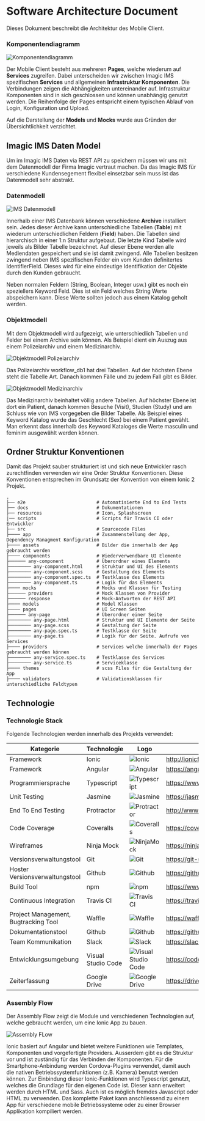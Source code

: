 # Software Architecture Document

Dieses Dokument beschreibt die Architektur des Mobile Client.

### Komponentendiagramm

![Komponentendiagramm](images/components.png)

Der Mobile Client besteht aus mehreren **Pages**, welche wiederum auf **Services** zugreifen. Dabei unterscheiden wir zwischen Imagic IMS spezifischen **Services** und allgemeinen **Infrastruktur Komponenten**.
Die Verbindungen zeigen die Abhängigkeiten untereinander auf. Infrastruktur Komponenten sind in sich geschlossen und können unabhängig genutzt werden.
Die Reihenfolge der Pages entspricht einem typischen Ablauf von Login, Konfiguration und Upload.

Auf die Darstellung der **Models** und **Mocks** wurde aus Gründen der Übersichtlichkeit verzichtet.

## Imagic IMS Daten Model
Um im Imagic IMS Daten via REST API zu speichern müssen wir uns mit dem Datenmodell der Firma Imagic vertraut machen.
Da das Imagic IMS für verschiedene Kundensegement flexibel einsetzbar sein muss ist das Datenmodell sehr abstrakt.

### Datenmodell

![IMS Datenmodell](images/Ims_Datenmodell.png)

Innerhalb einer IMS Datenbank können verschiedene **Archive** installiert sein. Jedes dieser Archive kann unterschiedliche Tabellen (**Table**) mit wiederum unterschiedlichen Feldern (**Field**) haben. Die Tabellen sind hierarchisch in einer 1:n Struktur aufgebaut. Die letzte Kind Tabelle wird jeweils als Bilder Tabelle bezeichnet. Auf dieser Ebene werden alle Mediendaten gespeichert und sie ist damit zwingend. Alle Tabellen besitzen zwingend neben IMS spezifischen Felder ein vom Kunden definitertes IdentifierField. Dieses wird für eine eindeutige Identifikation der Objekte durch den Kunden gebraucht.

Neben normalen Feldern (String, Boolean, Integer usw.) gibt es noch ein speziellers Keyword Feld. Dies ist ein Feld welches String Werte abspeichern kann. Diese Werte sollten jedoch aus einem Katalog geholt werden.

### Objektmodell
Mit dem Objektmodell wird aufgezeigt, wie unterschiedlich Tabellen und Felder bei einem Archive sein können. Als Beispiel dient ein Auszug aus einem Polizeiarchiv und einem Medizinarchiv.

![Objektmodell Polizeiarchiv](images/Polizeiarchiv_Objektmodell.png)

Das Polizeiarchiv workflow_db1 hat drei Tabellen. Auf der höchsten Ebene steht die Tabelle Art. Danach kommen Fälle und zu jedem Fall gibt es Bilder.

![Objektmodell Medizinarchiv](images/Medizinarchiv_Objectmodell.png)

Das Medizinarchiv beinhaltet völlig andere Tabellen. Auf höchster Ebene ist dort ein Patient, danach kommen Besuche (Visit), Studien (Study) und am Schluss wie von IMS vorgegeben die Bilder Tabelle. Als Beispiel eines Keyword Katalog wurde das Geschlecht (Sex) bei einem Patient gewählt. Man erkennt dass innerhalb des Keyword Kataloges die Werte masculin und feminim ausgewählt werden können.

## Ordner Struktur Konventionen

Damit das Projekt sauber strukturiert ist und sich neue Entwickler rasch zurechtfinden verwenden wir eine Order Struktur Konventionen. Diese Konventionen entsprechen im Grundsatz der Konvention von einem Ionic 2 Projekt.  

    .
    ├── e2e                          # Automatisierte End to End Tests
    ├── docs                         # Dokumentationen
    ├── resources                    # Icon, Splashscreen
    |── scripts                      # Scripts für Travis CI oder Entwickler
    ├── src                          # Sourcecode Files
    ├──── app                        # Zusammenstellung der App, Dependency Managment Konfiguration
    ├──── assets                     # Bilder die innerhalb der App gebraucht werden
    ├──── components                 # Wiederverwendbare UI Elemente
    ├────── any-component            # Überordner eines Elements
    ├──────── any-component.html     # Struktur und UI des Elements
    ├──────── any-component.scss     # Gestaltung des Elements
    ├──────── any-component.spec.ts  # Testklasse des Elements
    ├──────── any-component.ts       # Logik für das Elements
    ├──── mocks                      # Mocks und Klassen für Testing
    ├────── providers                # Mock Klassen von Provider
    ├────── response                 # Mock-Antworten der REST API
    ├──── models                     # Model Klassen
    ├──── pages                      # UI Screen Seiten
    ├────── any-page                 # Überordner einer Seite
    ├──────── any-page.html          # Struktur und UI Elemente der Seite
    ├──────── any-page.scss          # Gestaltung der Seite
    ├──────── any-page.spec.ts       # Testklasse der Seite
    ├──────── any-page.ts            # Logik für der Seite. Aufrufe von Services
    ├──── providers                  # Services welche innerhalb der Pages gebraucht werden können
    ├──────── any-service.spec.ts    # Testklasse des Services
    ├──────── any-service.ts         # Serviceklasse
    ├──── themes                     # scss Files für die Gestaltung der App 
    ├──── validators                 # Validationsklassen für unterschiedliche Feldtypen

## Technologie

### Technologie Stack

Folgende Technologien werden innerhalb des Projekts verwendet:

| Kategorie                            | Technologie        | Logo                            | Link                                    |
|--------------------------------------|--------------------|---------------------------------|-----------------------------------------|
| Framework                            | Ionic              | ![Ionic](images/logo/Ionic_Logo.jpg) | http://ionicframework.com/              |
| Framework                         | Angular            | ![Angular](images/logo/Angular_Logo.jpg) | https://angular.io/                     |
| Programmiersprache                   | Typescript         | ![Typescript](images/logo/Typescript_Logo.jpg) | https://www.typescriptlang.org          |
| Unit Testing                         | Jasmine            | ![Jasmine](images/logo/Jasmine_Logo.jpg) | https://jasmine.github.io/              |
| End To End Testing                   | Protractor         | ![Protractor](images/logo/Protractor_Logo.jpg) | http://www.protractortest.org/        |
| Code Coverage                   | Coveralls         | ![Coveralls](images/logo/Coveralls_Logo.jpg) | https://coveralls.io/        |
| Wireframes                   | Ninja Mock         | ![NinjaMock](images/logo/Ninjamock_Logo.jpg) | https://ninjamock.com/        |
| Versionsverwaltungstool              | Git                | ![Git](images/logo/Git_Logo.jpg) | https://git-scm.com/                    |
| Hoster Versionsverwaltungstool       | Github             | ![Github](images/logo/Github_Logo.jpg) | https://github.com/                     |
| Build Tool                           | npm                | ![npm](images/logo/npm_Logo.jpg) | https://www.npmjs.com/                  |
| Continuous Integration               | Travis CI          | ![Travis CI](images/logo/Travis_CI_Logo.jpg) | https://travis-ci.org/                  |
| Project Management, Bugtracking Tool | Waffle             | ![Waffle](images/logo/Waffle_Logo.jpg) | https://waffle.io/                      |
| Dokumentationstool                   | Github             | ![Github](images/logo/Github_Logo.jpg) | https://github.com/                     |
| Team Kommunikation                   | Slack              | ![Slack](images/logo/Slack_Logo.jpg) | https://slack.com/                      |
| Entwicklungsumgebung                 | Visual Studio Code | ![Visual Studio Code](images/logo/Visual_Studio_Code_Logo.jpg) | https://code.visualstudio.com/          |
| Zeiterfassung                        | Google Drive       | ![Google Drive](images/logo/Google_Drive_Logo.jpg) | https://drive.google.com/ |

### Assembly Flow
Der Assembly Flow zeigt die Module und verschiedenen Technologien auf, welche gebraucht werden, um eine Ionic App zu bauen.

![Assembly FLow](images/assembly_flow.png)

Ionic basiert auf Angular und bietet weitere Funktionen wie Templates, Komponenten und vorgefertigte Providers. Ausserdem gibt es die Struktur vor und ist zuständig für das Verbinden der Komponenten. Für die Smartphone-Anbindung werden Cordova-Plugins verwendet, damit auch die nativen Betriebssystemfunktionen (z.B. Kamera) benutzt werden können. Zur Einbindung dieser Ionic-Funktionen wird Typescript genutzt, welches die Grundlage für den eigenen Code ist. Dieser kann erweitert werden durch HTML und Sass. Auch ist es möglich fremdes Javascript oder HTML zu verwenden. Das komplette Paket kann anschliessend zu einem App für verschiedene mobile Betriebssysteme oder zu einer Browser Applikation kompiliert werden.
